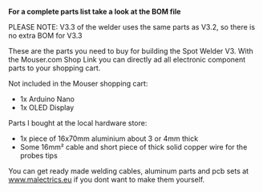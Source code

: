 <b>For a complete parts list take a look at the BOM file</b>

PLEASE NOTE: V3.3 of the welder uses the same parts as V3.2, so there is no extra BOM for V3.3

These are the parts you need to buy for building the Spot Welder V3. With the Mouser.com Shop Link you can directly ad all electronic component parts to your shopping cart. 

Not included in the Mouser shopping cart:
- 1x Arduino Nano
- 1x OLED Display

Parts I bought at the local hardware store:

- 1x piece of 16x70mm aluminium about 3 or 4mm thick
- Some 16mm² cable and short piece of thick solid copper wire for the probes tips

You can get ready made welding cables, aluminum parts and pcb sets at www.malectrics.eu if you dont want to make them yourself.
